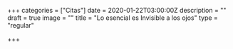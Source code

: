 +++
categories = ["Citas"]
date = 2020-01-22T03:00:00Z
description = ""
draft = true
image = ""
title = "Lo esencial es Invisible a los ojos"
type = "regular"

+++
